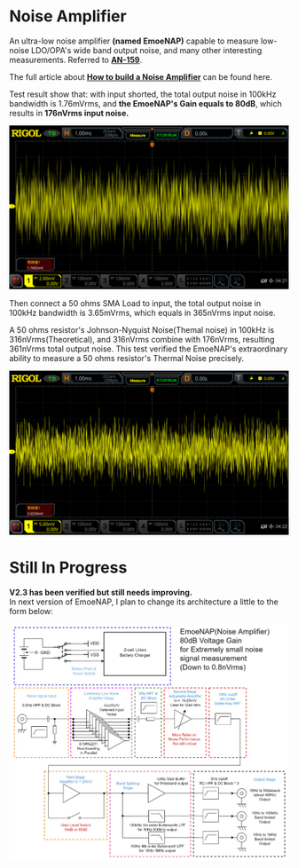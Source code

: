 # Noise Amplifier

An ultra-low noise amplifier **(named EmoeNAP)** capable to measure low-noise LDO/OPA's wide band output noise, and many other interesting measurements. Referred to **[AN-159](https://www.analog.com/en/app-notes/an-159.html)**.

The full article about **[How to build a Noise Amplifier](https://www.emoe.xyz/noise-amplifier-building-instruction/)** can be found here.  

Test result show that: with input shorted, the total output noise in 100kHz bandwidth is 1.76mVrms, and **the EmoeNAP's Gain equals to 80dB**, which results in **176nVrms input noise.**

![input_shorted_noise](Test/Test_Waveforms/input_shorted_100k_noise.png)

Then connect a 50 ohms SMA Load to input, the total output noise in 100kHz bandwidth is 3.65mVrms, which equals in 365nVrms input noise.

A 50 ohms resistor's Johnson-Nyquist Noise(Themal noise) in 100kHz is 316nVrms(Theoretical), and 316nVrms combine with 176nVrms, resulting 361nVrms total output noise. This test verified the EmoeNAP's extraordinary ability to measure a 50 ohms resistor's Thermal Noise precisely.

![input_50ohms_noise](Test/Test_Waveforms/input_50ohms_100k_noise.png)



# Still In Progress

**V2.3 has been verified but still needs improving.**    
In next version of EmoeNAP, I plan to change its architecture a little to the form below:

![EmoeNAP_Arch](img/EmoeNAP.jpg)





